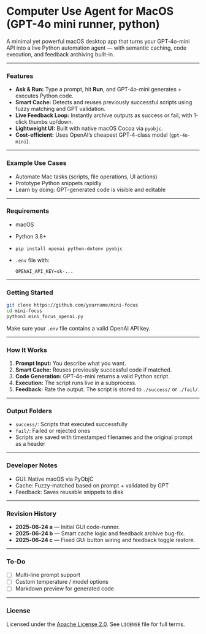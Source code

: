 # Computer Use Agent for MacOS (GPT-4o mini runner, python)

A minimal yet powerful macOS desktop app that turns your GPT‑4o-mini API into a live Python automation agent — with semantic caching, code execution, and feedback archiving built-in.

---

### Features

* **Ask & Run:** Type a prompt, hit **Run**, and GPT‑4o-mini generates + executes Python code.
* **Smart Cache:** Detects and reuses previously successful scripts using fuzzy matching and GPT validation.
* **Live Feedback Loop:** Instantly archive outputs as success or fail, with 1-click thumbs up/down.
* **Lightweight UI:** Built with native macOS Cocoa via `pyobjc`.
* **Cost-efficient:** Uses OpenAI’s cheapest GPT‑4-class model (`gpt-4o-mini`).

---

### Example Use Cases

* Automate Mac tasks (scripts, file operations, UI actions)
* Prototype Python snippets rapidly
* Learn by doing: GPT-generated code is visible and editable

---

### Requirements

* macOS
* Python 3.8+
* `pip install openai python-dotenv pyobjc`
* `.env` file with:

  ```
  OPENAI_API_KEY=sk-...
  ```

---

### Getting Started

```bash
git clone https://github.com/yourname/mini-focus
cd mini-focus
python3 mini_focus_openai.py
```

Make sure your `.env` file contains a valid OpenAI API key.

---

### How It Works

1. **Prompt Input:** You describe what you want.
2. **Smart Cache:** Reuses previously successful code if matched.
3. **Code Generation:** GPT‑4o-mini returns a valid Python script.
4. **Execution:** The script runs live in a subprocess.
5. **Feedback:** Rate the output. The script is stored to `./success/` or `./fail/`.

---

### Output Folders

* `success/`: Scripts that executed successfully
* `fail/`: Failed or rejected ones
* Scripts are saved with timestamped filenames and the original prompt as a header

---

### Developer Notes

* GUI: Native macOS via PyObjC
* Cache: Fuzzy-matched based on prompt + validated by GPT
* Feedback: Saves reusable snippets to disk

---

### Revision History

* **2025‑06‑24 a** — Initial GUI code-runner.
* **2025‑06‑24 b** — Smart cache logic and feedback archive bug-fix.
* **2025‑06‑24 c** — Fixed GUI button wiring and feedback toggle restore.

---

### To-Do

* [ ] Multi-line prompt support
* [ ] Custom temperature / model options
* [ ] Markdown preview for generated code

---

### License

Licensed under the [Apache License 2.0](https://www.apache.org/licenses/LICENSE-2.0). See `LICENSE` file for full terms.
